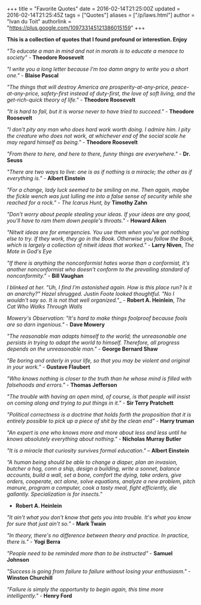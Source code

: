 +++
title = "Favorite Quotes"
date = 2016-02-14T21:25:00Z
updated = 2016-02-14T21:25:45Z
tags = ["Quotes"]
aliases = ["/p/laws.html"]
author = "Ivan du Toit"
authorlink = "https://plus.google.com/109733145121386015159"
+++

__This is a collection of quotes that I found profound or interestion. Enjoy__

_"To educate a man in mind and not in morals is to educate a menace to society"_ - __Theodore Roosevelt__

_"I write you a long letter because I'm too damn angry to write you a short one."_ - __Blaise Pascal__

_"The things that will destroy America are prosperity-at-any-price, peace-at-any-price, safety-first instead of duty-first, the love of soft living, and the get-rich-quick theory of life."_ - __Theodore Roosevelt__

_"It is hard to fail, but it is worse never to have tried to succeed."_ - __Theodore Roosevelt__

_"I don't pity any man who does hard work worth doing. I admire him. I pity the creature who does not work, at whichever end of the social scale he may regard himself as being."_ - __Theodore Roosevelt__

_"From there to here, and here to there, funny things are everywhere."_ - __Dr. Seuss__

_"There are two ways to live: one is as if nothing is a miracle; the other as if everything is."_ - __Albert Einstein__

_"For a change, lady luck seemed to be smiling on me. Then again, maybe the fickle wench was just lulling me into a false sense of security while she reached for a rock."_ - _The Icarus Hunt, by_ __Timothy Zahn__

_"Don't worry about people stealing your ideas. If your ideas are any good, you'll have to ram them down people's throats."_ - __Howard Aiken__

_"Nitwit ideas are for emergencies. You use them when you've got nothing else to try. If they work, they go in the Book. Otherwise you follow the Book, which is largely a collection of nitwit ideas that worked."_ - __Larry Niven__, _The Mote in God's Eye_

_"If there is anything the nonconformist hates worse than a conformist, it's another nonconformist who doesn't conform to the prevailing standard of nonconformity."_ - __Bill Vaughan__

_I blinked at her. "Uh, I find I'm astonished again. How is this place run? Is it an anarchy?" Hazel shrugged. Justin Foote looked thoughtful. "No I wouldn't say so. It is not that well organized."__ - __Robert A. Heinlein__, _The Cat Who Walks Through Walls_

_Mowery's Observation: "It's hard to make things foolproof because fools are so darn ingenious."_ - __Dave Mowery__

_"The reasonable man adapts himself to the world; the unreasonable one persists in trying to adapt the world to himself. Therefore, all progress depends on the unreasonable man."_ - __George Bernard Shaw__

_"Be boring and orderly in your life, so that you may be violent and original in your work."_ - __Gustave Flaubert__

_"Who knows nothing is closer to the truth than he whose mind is filled with falsehoods and errors."_ - __Thomas Jefferson__

_"The trouble with having an open mind, of course, is that people will insist on coming along and trying to put things in it."_ - __Sir Terry Pratchett__

_"Political correctness is a doctrine that holds forth the proposition that it is entirely possible to pick up a piece of shit by the clean end"_ - __Harry truman__


_"An expert is one who knows more and more about less and less until he knows absolutely everything about nothing."_ - __Nicholas Murray Butler__

_"It is a miracle that curiosity survives formal education."_ – __Albert Einstein__

_“A human being should be able to change a diaper, plan an invasion, butcher a hog, conn a ship, design a building, write a sonnet, balance accounts, build a wall, set a bone, comfort the dying, take orders, give orders, cooperate, act alone, solve equations, analyze a new problem, pitch manure, program a computer, cook a tasty meal, fight efficiently, die gallantly. Specialization is for insects.”_
 - __Robert A. Heinlein__

_"It ain't what you don't know that gets you into trouble. It's what you know for sure that just ain't so."_ - __Mark Twain__

_"In theory, there's no difference between theory and practice. In practice, there is."_ - __Yogi Berra__

_"People need to be reminded more than to be instructed"_ - __Samuel Johnson__

_"Success is going from failure to failure without losing your enthusiasm."_ - __Winston Churchill__

_"Failure is simply the opportunity to begin again, this time more intelligently."_ - __Henry Ford__

